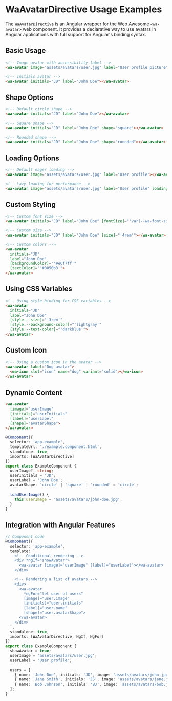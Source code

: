 # WaAvatarDirective Usage Examples

The `WaAvatarDirective` is an Angular wrapper for the Web Awesome `<wa-avatar>` web component. It provides a declarative way to use avatars in Angular applications with full support for Angular's binding syntax.

## Basic Usage

```html
<!-- Image avatar with accessibility label -->
<wa-avatar image="assets/avatars/user.jpg" label="User profile picture"></wa-avatar>

<!-- Initials avatar -->
<wa-avatar initials="JD" label="John Doe"></wa-avatar>
```

## Shape Options

```html
<!-- Default circle shape -->
<wa-avatar initials="JD" label="John Doe"></wa-avatar>

<!-- Square shape -->
<wa-avatar initials="JD" label="John Doe" shape="square"></wa-avatar>

<!-- Rounded shape -->
<wa-avatar initials="JD" label="John Doe" shape="rounded"></wa-avatar>
```

## Loading Options

```html
<!-- Default eager loading -->
<wa-avatar image="assets/avatars/user.jpg" label="User profile"></wa-avatar>

<!-- Lazy loading for performance -->
<wa-avatar image="assets/avatars/user.jpg" label="User profile" loading="lazy"></wa-avatar>
```

## Custom Styling

```html
<!-- Custom font size -->
<wa-avatar initials="JD" label="John Doe" [fontSize]="'var(--wa-font-size-l)'"></wa-avatar>

<!-- Custom size -->
<wa-avatar initials="JD" label="John Doe" [size]="'4rem'"></wa-avatar>

<!-- Custom colors -->
<wa-avatar 
  initials="JD" 
  label="John Doe"
  [backgroundColor]="'#e6f7ff'" 
  [textColor]="'#0050b3'">
</wa-avatar>
```

## Using CSS Variables

```html
<!-- Using style binding for CSS variables -->
<wa-avatar 
  initials="JD" 
  label="John Doe"
  [style.--size]="'3rem'"
  [style.--background-color]="'lightgray'"
  [style.--text-color]="'darkblue'">
</wa-avatar>
```

## Custom Icon

```html
<!-- Using a custom icon in the avatar -->
<wa-avatar label="Dog avatar">
  <wa-icon slot="icon" name="dog" variant="solid"></wa-icon>
</wa-avatar>
```

## Dynamic Content

```html
<wa-avatar 
  [image]="userImage" 
  [initials]="userInitials"
  [label]="userLabel"
  [shape]="avatarShape">
</wa-avatar>
```

```typescript
@Component({
  selector: 'app-example',
  templateUrl: './example.component.html',
  standalone: true,
  imports: [WaAvatarDirective]
})
export class ExampleComponent {
  userImage?: string;
  userInitials = 'JD';
  userLabel = 'John Doe';
  avatarShape: 'circle' | 'square' | 'rounded' = 'circle';
  
  loadUserImage() {
    this.userImage = 'assets/avatars/john-doe.jpg';
  }
}
```

## Integration with Angular Features

```typescript
// Component code
@Component({
  selector: 'app-example',
  template: `
    <!-- Conditional rendering -->
    <div *ngIf="showAvatar">
      <wa-avatar [image]="userImage" [label]="userLabel"></wa-avatar>
    </div>

    <!-- Rendering a list of avatars -->
    <div>
      <wa-avatar 
        *ngFor="let user of users"
        [image]="user.image"
        [initials]="user.initials"
        [label]="user.name"
        [shape]="user.avatarShape">
      </wa-avatar>
    </div>
  `,
  standalone: true,
  imports: [WaAvatarDirective, NgIf, NgFor]
})
export class ExampleComponent {
  showAvatar = true;
  userImage = 'assets/avatars/user.jpg';
  userLabel = 'User profile';
  
  users = [
    { name: 'John Doe', initials: 'JD', image: 'assets/avatars/john.jpg', avatarShape: 'circle' },
    { name: 'Jane Smith', initials: 'JS', image: 'assets/avatars/jane.jpg', avatarShape: 'square' },
    { name: 'Bob Johnson', initials: 'BJ', image: 'assets/avatars/bob.jpg', avatarShape: 'rounded' }
  ];
}
```
